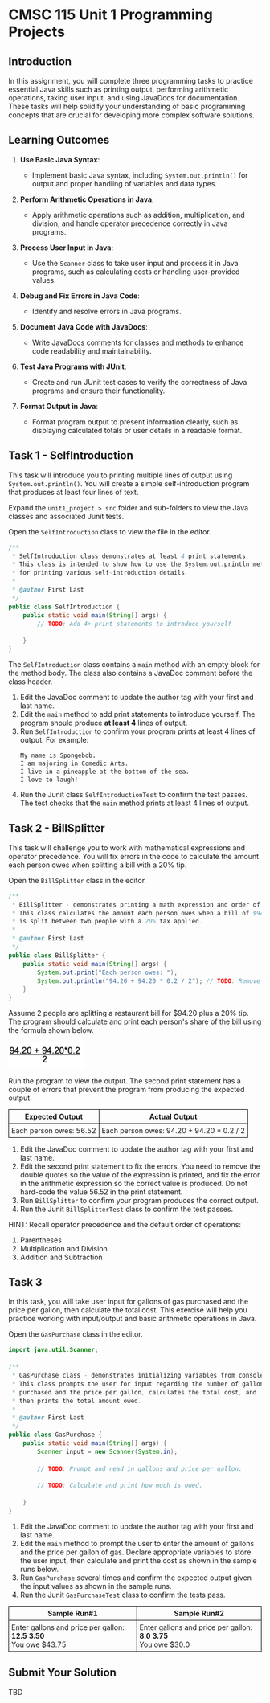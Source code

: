 # CMSC 115 Unit 1 Programming Projects

## Introduction

In this assignment, you will complete three programming tasks to practice
essential Java skills such as printing output, performing arithmetic operations,
taking user input, and using JavaDocs for documentation. These tasks will help
solidify your understanding of basic programming concepts that are crucial for
developing more complex software solutions.

## Learning Outcomes

1. **Use Basic Java Syntax**:

   - Implement basic Java syntax, including `System.out.println()` for output
     and proper handling of variables and data types.

2. **Perform Arithmetic Operations in Java**:

   - Apply arithmetic operations such as addition, multiplication, and division,
     and handle operator precedence correctly in Java programs.

3. **Process User Input in Java**:

   - Use the `Scanner` class to take user input and process it in Java programs,
     such as calculating costs or handling user-provided values.

4. **Debug and Fix Errors in Java Code**:

   - Identify and resolve errors in Java programs.

5. **Document Java Code with JavaDocs**:

   - Write JavaDocs comments for classes and methods to enhance code readability
     and maintainability.

6. **Test Java Programs with JUnit**:

   - Create and run JUnit test cases to verify the correctness of Java programs
     and ensure their functionality.

7. **Format Output in Java**:
   - Format program output to present information clearly, such as displaying
     calculated totals or user details in a readable format.

## Task 1 - SelfIntroduction

This task will introduce you to printing multiple lines of output using
`System.out.println()`. You will create a simple self-introduction program that
produces at least four lines of text.

Expand the `unit1_project > src` folder and sub-folders to view the Java classes
and associated Junit tests.

Open the `SelfIntroduction` class to view the file in the editor.

```java
/**
 * SelfIntroduction class demonstrates at least 4 print statements.
 * This class is intended to show how to use the System.out.println method
 * for printing various self-introduction details.
 *
 * @author First Last
 */
public class SelfIntroduction {
    public static void main(String[] args) {
        // TODO: Add 4+ print statements to introduce yourself

    }
}
```

The `SelfIntroduction` class contains a `main` method with an empty block for
the method body. The class also contains a JavaDoc comment before the class
header.

1. Edit the JavaDoc comment to update the author tag with your first and last
   name.
2. Edit the `main` method to add print statements to introduce yourself. The
   program should produce **at least 4** lines of output.
3. Run `SelfIntroduction` to confirm your program prints at least 4 lines of
   output. For example:<br>
   ```text
   My name is Spongebob.
   I am majoring in Comedic Arts.
   I live in a pineapple at the bottom of the sea.
   I love to laugh!
   ```
4. Run the Junit class `SelfIntroductionTest` to confirm the test passes. The
   test checks that the `main` method prints at least 4 lines of output.

## Task 2 - BillSplitter

This task will challenge you to work with mathematical expressions and operator
precedence. You will fix errors in the code to calculate the amount each person
owes when splitting a bill with a 20% tip.

Open the `BillSplitter` class in the editor.

```java
/**
 * BillSplitter - demonstrates printing a math expression and order of operations.
 * This class calculates the amount each person owes when a bill of $94.20
 * is split between two people with a 20% tax applied.
 *
 * @author First Last
 */
public class BillSplitter {
    public static void main(String[] args) {
        System.out.print("Each person owes: ");
        System.out.println("94.20 + 94.20 * 0.2 / 2"); // TODO: Remove quotes and fix calculation
    }
}
```

Assume 2 people are splitting a restaurant bill for $94.20 plus a 20% tip. The
program should calculate and print each person's share of the bill using the
formula shown below.

<img src="images/bill_split.png" width="150">

Run the program to view the output. The second print statement has a couple of
errors that prevent the program from producing the expected output.

| Expected Output         | Actual Output                              |
| ----------------------- | ------------------------------------------ |
| Each person owes: 56.52 | Each person owes: 94.20 + 94.20 \* 0.2 / 2 |

1. Edit the JavaDoc comment to update the author tag with your first and last
   name.
2. Edit the second print statement to fix the errors. You need to remove the
   double quotes so the value of the expression is printed, and fix the error in
   the arithmetic expression so the correct value is produced. Do not hard-code
   the value 56.52 in the print statement.
3. Run `BillSplitter` to confirm your program produces the correct output.
4. Run the Junit `BillSplitterTest` class to confirm the test passes.

HINT: Recall operator precedence and the default order of operations:

1. Parentheses
2. Multiplication and Division
3. Addition and Subtraction

## Task 3

In this task, you will take user input for gallons of gas purchased and the
price per gallon, then calculate the total cost. This exercise will help you
practice working with input/output and basic arithmetic operations in Java.

Open the `GasPurchase` class in the editor.

```java
import java.util.Scanner;

/**
 * GasPurchase class - demonstrates initializing variables from console input.
 * This class prompts the user for input regarding the number of gallons
 * purchased and the price per gallon, calculates the total cost, and
 * then prints the total amount owed.
 *
 * @author First Last
 */
public class GasPurchase {
    public static void main(String[] args) {
        Scanner input = new Scanner(System.in);

        // TODO: Prompt and read in gallons and price per gallon.

        // TODO: Calculate and print how much is owed.

    }
}
```

1. Edit the JavaDoc comment to update the author tag with your first and last
   name.
2. Edit the `main` method to prompt the user to enter the amount of gallons and
   the price per gallon of gas. Declare appropriate variables to store the user
   input, then calculate and print the cost as shown in the sample runs below.
3. Run `GasPurchase` several times and confirm the expected output given the
   input values as shown in the sample runs.
4. Run the Junit `GasPurchaseTest` class to confirm the tests pass.

| Sample Run#1                                                            | Sample Run#2                                                         |
| ----------------------------------------------------------------------- | -------------------------------------------------------------------- |
| Enter gallons and price per gallon: <b>12.5 3.50</b><br> You owe $43.75 | Enter gallons and price per gallon: <b>8.0 3.75</b><br>You owe $30.0 |

## Submit Your Solution

TBD

<style>
   th,td {
      border: 1px solid black;
      padding: 5px;
   }
</style>
